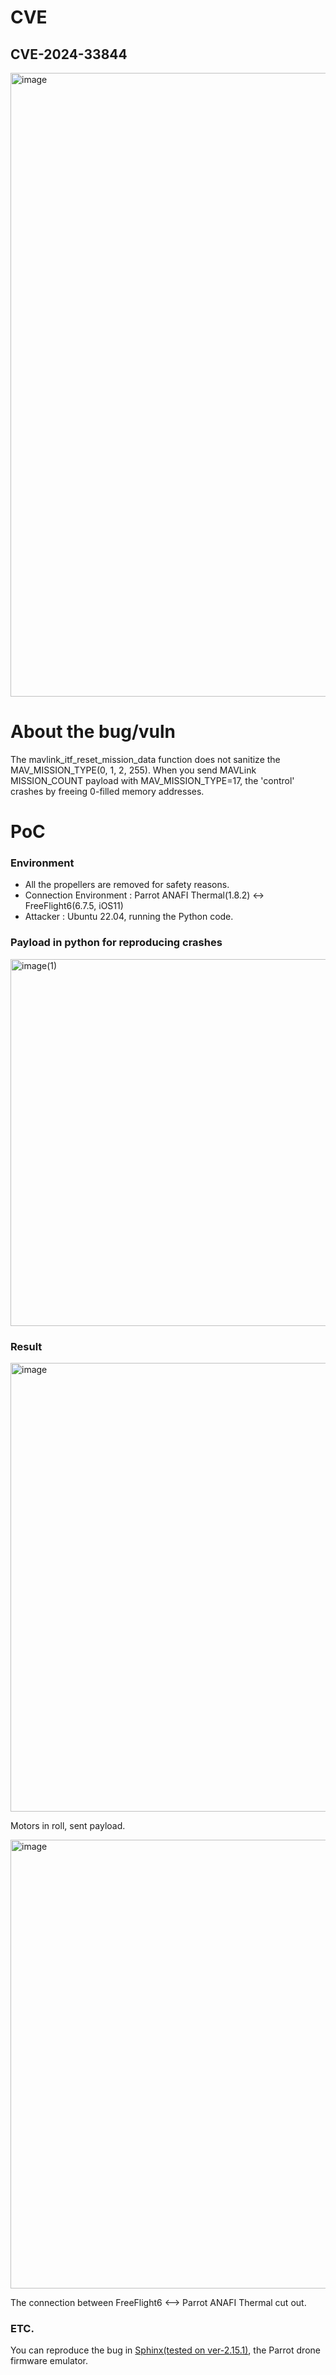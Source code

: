 # CVE
## CVE-2024-33844
<img width="998" alt="image" src="https://github.com/Entropy1110/Bugs/assets/100339292/2ee013e9-6a42-4444-a203-7cb5d6468ffa">

# About the bug/vuln
The mavlink_itf_reset_mission_data function does not sanitize the MAV_MISSION_TYPE(0, 1, 2, 255).
When you send MAVLink MISSION_COUNT payload with MAV_MISSION_TYPE=17, the 'control' crashes by freeing 0-filled memory addresses.


# PoC
### Environment
- All the propellers are removed for safety reasons.
- Connection Environment : Parrot ANAFI Thermal(1.8.2) <-> FreeFlight6(6.7.5, iOS11)
- Attacker : Ubuntu 22.04, running the Python code.


### Payload in python for reproducing crashes
<img width="587" alt="image(1)" src="https://github.com/Entropy1110/Bugs/assets/100339292/ba1ca0d1-7d99-448a-b691-ce2ee5404413">

### Result
<img width="718" alt="image" src="https://github.com/Entropy1110/Bugs/assets/100339292/e1648297-0dab-478c-a445-1b7d4bcbe242">

Motors in roll, sent payload.

<img width="718" alt="image" src="https://github.com/Entropy1110/Bugs/assets/100339292/b23bb8dd-587d-445b-a0a9-c552f8c65a64">

The connection between FreeFlight6 <--> Parrot ANAFI Thermal cut out.

### ETC.
You can reproduce the bug in [Sphinx(tested on ver-2.15.1)](https://developer.parrot.com/docs/sphinx/releasenotes.html#version-2-15-1), the Parrot drone firmware emulator.
